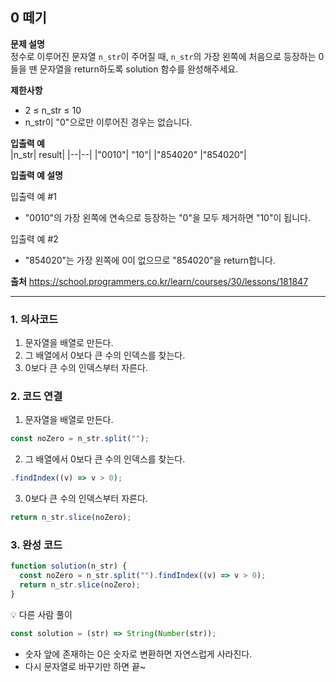 ## 0 떼기

**문제 설명**  
정수로 이루어진 문자열 `n_str`이 주어질 때, `n_str`의 가장 왼쪽에 처음으로 등장하는 0들을 뗀 문자열을 return하도록 solution 함수를 완성해주세요.

**제한사항**

- 2 ≤ n_str ≤ 10
- n_str이 "0"으로만 이루어진 경우는 없습니다.

**입출력 예**  
|n_str| result|
|--|--|
|"0010"| "10"|
|"854020" |"854020"|

**입출력 예 설명**

입출력 예 #1

- "0010"의 가장 왼쪽에 연속으로 등장하는 "0"을 모두 제거하면 "10"이 됩니다.

입출력 예 #2

- "854020"는 가장 왼쪽에 0이 없으므로 "854020"을 return합니다.

**출처**
https://school.programmers.co.kr/learn/courses/30/lessons/181847

---

### 1. 의사코드

1. 문자열을 배열로 만든다.
2. 그 배열에서 0보다 큰 수의 인덱스를 찾는다.
3. 0보다 큰 수의 인덱스부터 자른다.

### 2. 코드 연결

1. 문자열을 배열로 만든다.

```javascript
const noZero = n_str.split("");
```

2. 그 배열에서 0보다 큰 수의 인덱스를 찾는다.

```javascript
.findIndex((v) => v > 0);
```

3. 0보다 큰 수의 인덱스부터 자른다.

```javascript
return n_str.slice(noZero);
```

### 3. 완성 코드

```javascript
function solution(n_str) {
  const noZero = n_str.split("").findIndex((v) => v > 0);
  return n_str.slice(noZero);
}
```

💡 다른 사람 풀이

```javascript
const solution = (str) => String(Number(str));
```

- 숫자 앞에 존재하는 0은 숫자로 변환하면 자연스럽게 사라진다.
- 다시 문자열로 바꾸기만 하면 끝~

